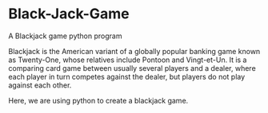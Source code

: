 # Black-Jack-Game
A Blackjack game python program


Blackjack is the American variant of a globally popular banking game known as Twenty-One, whose relatives include Pontoon and Vingt-et-Un. It is a comparing card game between usually several players and a dealer, where each player in turn competes against the dealer, but players do not play against each other.

Here, we are using python to create a blackjack game.
